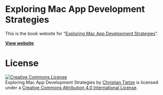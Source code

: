 Exploring Mac App Development Strategies
========================================

This is the book website for "[Exploring Mac App Development Strategies][leanpub]".

**[View website](http://divinedominion.github.io/mac-appdev-book)**

License
=======

<a rel="license" href="http://creativecommons.org/licenses/by-sa/4.0/"><img alt="Creative Commons License" style="border-width:0" src="https://i.creativecommons.org/l/by-sa/4.0/88x31.png" /></a><br /><span xmlns:dct="http://purl.org/dc/terms/" property="dct:title">Exploring Mac App Development Strategies</span> by <a xmlns:cc="http://creativecommons.org/ns#" href="http://christiantietze.de/mac-appdev-book" property="cc:attributionName" rel="cc:attributionURL">Christian Tietze</a> is licensed under a <a rel="license" href="http://creativecommons.org/licenses/by-sa/4.0/">Creative Commons Attribution 4.0 International License</a>.

[leanpub]: http://leanpub.com/develop-mac-apps-clean-architecture-swift


